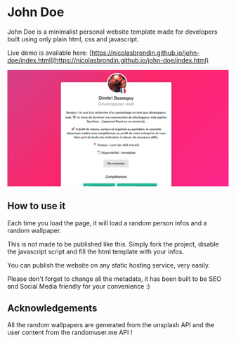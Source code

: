 # John Doe
John Doe is a minimalist personal website template made for developers built using only plain html, css and javascript.

Live demo is available here: [https://nicolasbrondin.github.io/john-doe/index.html](https://nicolasbrondin.github.io/john-doe/index.html)

![Project cover](src/img/twitter-capture.png)

## How to use it

Each time you load the page, it will load a random person infos and a random wallpaper. 

This is not made to be published like this. Simply fork the project, disable the javascript script and fill the html template with your infos.

You can publish the website on any static hosting service, very easily.

Please don't forget to change all the metadata, it has been built to be SEO and Social Media friendly for your convenience :)

## Acknowledgements
All the random wallpapers are generated from the unsplash API and the user content from the randomuser.me API !
